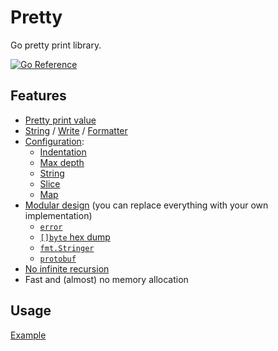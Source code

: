 # Pretty

Go pretty print library.

[![Go Reference](https://pkg.go.dev/badge/github.com/pierrre/pretty.svg)](https://pkg.go.dev/github.com/pierrre/pretty)

## Features

- [Pretty print value](https://pkg.go.dev/github.com/pierrre/pretty#example-package)
- [String](https://pkg.go.dev/github.com/pierrre/pretty#String) / [Write](https://pkg.go.dev/github.com/pierrre/pretty#Write) / [Formatter](https://pkg.go.dev/github.com/pierrre/pretty#Formatter)
- [Configuration](https://pkg.go.dev/github.com/pierrre/pretty#CommonWriter):
  - [Indentation](https://pkg.go.dev/github.com/pierrre/pretty#Printer.Indent)
  - [Max depth](https://pkg.go.dev/github.com/pierrre/pretty#MaxDepthWriter)
  - [String](https://pkg.go.dev/github.com/pierrre/pretty#StringWriter)
  - [Slice](https://pkg.go.dev/github.com/pierrre/pretty#SliceWriter)
  - [Map](https://pkg.go.dev/github.com/pierrre/pretty#MapWriter)
- [Modular design](https://pkg.go.dev/github.com/pierrre/pretty#ValueWriter) (you can replace everything with your own implementation)
  - [`error`](https://pkg.go.dev/github.com/pierrre/pretty#ErrorWriter)
  - [`[]byte` hex dump](https://pkg.go.dev/github.com/pierrre/pretty#BytesHexDumpWriter)
  - [`fmt.Stringer`](https://pkg.go.dev/github.com/pierrre/pretty#StringerWriter)
  - [`protobuf`](https://pkg.go.dev/github.com/pierrre/pretty/ext/protobuf/#example_)
- [No infinite recursion](https://pkg.go.dev/github.com/pierrre/pretty#RecursionWriter)
- Fast and (almost) no memory allocation

## Usage

[Example](https://pkg.go.dev/github.com/pierrre/pretty#example-package)
